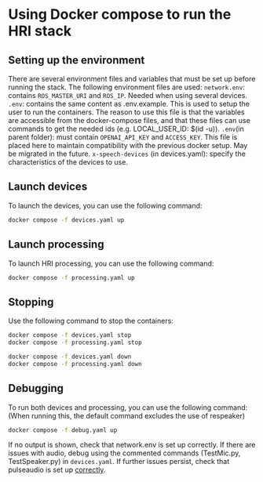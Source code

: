 # Using Docker compose to run the HRI stack

## Setting up the environment

There are several environment files and variables that must be set up before running the stack. The following environment files are used:
`network.env`: contains `ROS_MASTER_URI` and `ROS_IP`. Needed when using several devices.
`.env`: contains the same content as .env.example. This is used to setup the user to run the containers. The reason to use this file is that the variables are accessible from the docker-compose files, and that these files can use commands to get the needed ids (e.g. LOCAL_USER_ID: $(id -u)).
`.env`(in parent folder): must contain `OPENAI_API_KEY` and `ACCESS_KEY`. This file is placed here to maintain compatibility with the previous docker setup. May be migrated in the future.
`x-speech-devices` (in devices.yaml): specify the characteristics of the devices to use.

## Launch devices

To launch the devices, you can use the following command:

```bash
docker compose -f devices.yaml up
```

## Launch processing

To launch HRI processing, you can use the following command:

```bash
docker compose -f processing.yaml up
```

## Stopping

Use the following command to stop the containers:

```bash
docker compose -f devices.yaml stop
docker compose -f processing.yaml stop
```

```bash
docker compose -f devices.yaml down
docker compose -f processing.yaml down
```

## Debugging

To run both devices and processing, you can use the following command:
(When running this, the default command excludes the use of respeaker)

```bash
docker compose -f debug.yaml up
```

If no output is shown, check that network.env is set up correctly.
If there are issues with audio, debug using the commented commands (TestMic.py, TestSpeaker.py) in `devices.yaml`.
If further issues persist, check that pulseaudio is set up [correctly](https://github.com/mviereck/x11docker/wiki/Container-sound:-ALSA-or-Pulseaudio).

